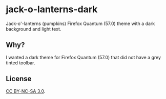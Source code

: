 # jack-o-lanterns-dark
Jack-o'-lanterns (pumpkins) Firefox Quantum (57.0) theme with a dark background and light text.

## Why?
I wanted a dark theme for Firefox Quantum (57.0) that did not have a grey tinted toolbar.

## License
[CC BY-NC-SA 3.0](https://github.com/AdJaGu/jack-o-lanterns-dark/blob/master/license.txt).
